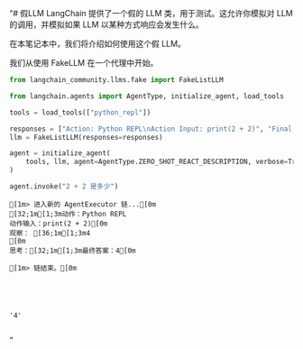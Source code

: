 “# 假LLM
LangChain 提供了一个假的 LLM 类，用于测试。这允许你模拟对 LLM 的调用，并模拟如果 LLM 以某种方式响应会发生什么。

在本笔记本中，我们将介绍如何使用这个假 LLM。

我们从使用 FakeLLM 在一个代理中开始。

```python
from langchain_community.llms.fake import FakeListLLM
```

```python
from langchain.agents import AgentType, initialize_agent, load_tools
```

```python
tools = load_tools(["python_repl"])
```

```python
responses = ["Action: Python REPL\nAction Input: print(2 + 2)", "Final Answer: 4"]
llm = FakeListLLM(responses=responses)
```

```python
agent = initialize_agent(
    tools, llm, agent=AgentType.ZERO_SHOT_REACT_DESCRIPTION, verbose=True
)
```

```python
agent.invoke("2 + 2 是多少")
```

    
    
    [1m> 进入新的 AgentExecutor 链...[0m
    [32;1m[1;3m动作：Python REPL
    动作输入：print(2 + 2)[0m
    观察： [36;1m[1;3m4
    [0m
    思考：[32;1m[1;3m最终答案：4[0m
    
    [1m> 链结束。[0m





    '4'




```python

```

”